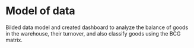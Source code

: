 # Model of data

Bilded data model and created dashboard to analyze the balance of goods in the warehouse, their turnover, and also classify goods using the BCG matrix.
